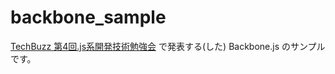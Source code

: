 backbone_sample
===============

[TechBuzz 第4回.js系開発技術勉強会](http://atnd.org/events/36234) で発表する(した) Backbone.js のサンプルです。
